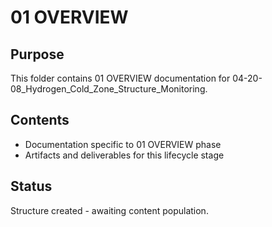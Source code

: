 # 01 OVERVIEW

## Purpose
This folder contains 01 OVERVIEW documentation for 04-20-08_Hydrogen_Cold_Zone_Structure_Monitoring.

## Contents
- Documentation specific to 01 OVERVIEW phase
- Artifacts and deliverables for this lifecycle stage

## Status
Structure created - awaiting content population.

